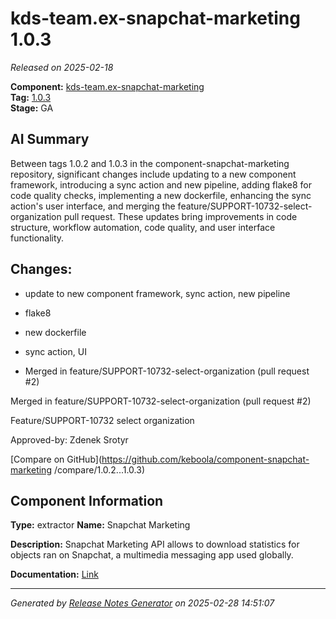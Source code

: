 #  kds-team.ex-snapchat-marketing 1.0.3

_Released on 2025-02-18_

**Component:** [kds-team.ex-snapchat-marketing](https://github.com/keboola/component-snapchat-marketing)  
**Tag:** [1.0.3](https://github.com/keboola/component-snapchat-marketing/releases/tag/1.0.3)  
**Stage:** GA


## AI Summary
Between tags 1.0.2 and 1.0.3 in the component-snapchat-marketing repository, significant changes include updating to a new component framework, introducing a sync action and new pipeline, adding flake8 for code quality checks, implementing a new dockerfile, enhancing the sync action's user interface, and merging the feature/SUPPORT-10732-select-organization pull request. These updates bring improvements in code structure, workflow automation, code quality, and user interface functionality.



## Changes:


- update to new component framework, sync action, new pipeline 




- flake8 




- new dockerfile 




- sync action, UI 




- Merged in feature/SUPPORT-10732-select-organization (pull request #2) 

Merged in feature/SUPPORT-10732-select-organization (pull request #2)

Feature/SUPPORT-10732 select organization

Approved-by: Zdenek Srotyr




[Compare on GitHub](https://github.com/keboola/component-snapchat-marketing
/compare/1.0.2...1.0.3)



## Component Information
**Type:** extractor
**Name:** Snapchat Marketing

**Description:** Snapchat Marketing API allows to download statistics for objects ran on Snapchat, a multimedia messaging app used globally.


**Documentation:** [Link](https://github.com/keboola/component-snapchat-marketing/blob/main/README.md)



---
_Generated by [Release Notes Generator](https://github.com/keboola/release-notes-generator)
on 2025-02-28 14:51:07_
